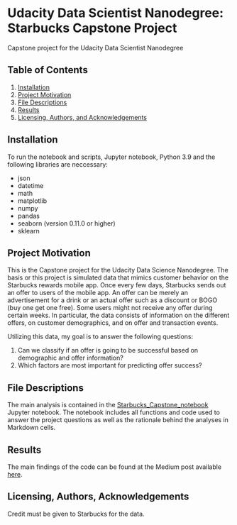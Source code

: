 # Udacity Data Scientist Nanodegree: Starbucks Capstone Project
Capstone project for the Udacity Data Scientist Nanodegree

## Table of Contents

1. [Installation](#installation)
2. [Project Motivation](#motivation)
3. [File Descriptions](#files)
4. [Results](#results)
5. [Licensing, Authors, and Acknowledgements](#licensing)

## Installation <a name="installation"></a>

To run the notebook and scripts, Jupyter notebook, Python 3.9 and the following libraries are neccessary:

* json
* datetime
* math
* matplotlib
* numpy
* pandas
* seaborn (version 0.11.0 or higher)
* sklearn

## Project Motivation<a name="motivation"></a>

This is the Capstone project for the Udacity Data Science Nanodegree. The basis or this project is simulated data that mimics customer behavior on the Starbucks rewards mobile app. Once every few days, Starbucks sends out an offer to users of the mobile app. An offer can be merely an advertisement for a drink or an actual offer such as a discount or BOGO (buy one get one free). Some users might not receive any offer during certain weeks. In particular, the data consists of information on the different offers, on customer demographics, and on offer and transaction events.

Utilizing this data, my goal is to answer the following questions:

1. Can we classify if an offer is going to be successful based on demographic and offer information?
2. Which factors are most important for predicting offer success?

## File Descriptions <a name="files"></a>

The main analysis is contained in the [Starbucks_Capstone_notebook](Starbucks_Capstone_notebook.ipynb) Jupyter notebook. The notebook includes all functions and code used to answer the project questions as well as the rationale behind the analyses in Markdown cells.

## Results<a name="results"></a>

The main findings of the code can be found at the Medium post available [here](https://medium.com/@schuessler.katharina/).

## Licensing, Authors, Acknowledgements<a name="licensing"></a>

Credit must be given to Starbucks for the data. 
